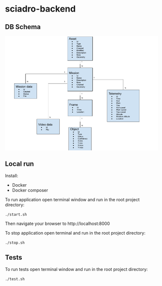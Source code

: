 # sciadro-backend

## DB Schema
![DB schema](db-schema.png)

## Local run

Install:
- Docker
- Docker composer

To run application open terminal window and run in the root project directory:

```./start.sh```

Then navigate your browser to http://localhost:8000

To stop application open terminal and run in the root project directory:

```./stop.sh```

## Tests

To run tests open terminal window and run in the root project directory:

```./test.sh```


